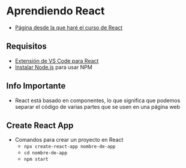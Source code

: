 # Aprendiendo React
- [Página desde la que haré el curso de React](https://bluuweb.github.io/desarrollo-web-bluuweb/18-01-react/#planificacion)


## Requisitos
- [Extensión de VS Code para React](https://marketplace.visualstudio.com/items?itemName=dsznajder.es7-react-js-snippets)
- [Instalar Node.js](https://nodejs.org/es/) para usar NPM


## Info Importante
- React está basado en componentes, lo que significa que podemos separar el código de varias partes que se usen en una página web


## Create React App
- Comandos para crear un proyecto en React
    - `npx create-react-app nombre-de-app`
    - `cd nombre-de-app`
    - `npm start`